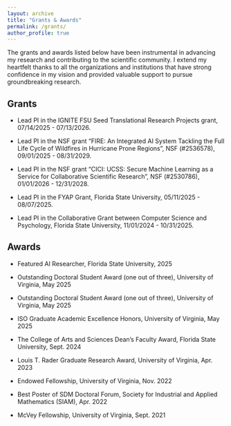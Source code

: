 ```yaml
---
layout: archive
title: "Grants & Awards"
permalink: /grants/
author_profile: true
---
```




The grants and awards listed below have been instrumental in advancing my research and contributing to the scientific community. I extend my heartfelt thanks to all the organizations and institutions that have strong confidence in my vision and provided valuable support to pursue groundbreaking research.

Grants
------

* Lead PI in the IGNITE FSU Seed Translational Research Projects grant, 07/14/2025 - 07/13/2026.

* Lead PI in the NSF grant “FIRE: An Integrated AI System Tackling the Full Life Cycle of Wildfires in Hurricane Prone Regions”, NSF (#2536578), 09/01/2025 - 08/31/2029.

* Lead PI in the NSF grant “CICI: UCSS: Secure Machine Learning as a Service for Collaborative Scientific Research”, NSF (#2530786), 01/01/2026 - 12/31/2028.

* Lead PI in the FYAP Grant, Florida State University, 05/11/2025 - 08/07/2025.

* Lead PI in the Collaborative Grant between Computer Science and Psychology, Florida State University, 11/01/2024 - 10/31/2025.


Awards
------

* Featured AI Researcher, Florida State University, 2025

* Outstanding Doctoral Student Award (one out of three), University of Virginia, May 2025

* Outstanding Doctoral Student Award (one out of three), University of Virginia, May 2025

* ISO Graduate Academic Excellence Honors, University of Virginia, May 2025

* The College of Arts and Sciences Dean’s Faculty Award, Florida State University, Sept. 2024

* Louis T. Rader Graduate Research Award, University of Virginia, Apr. 2023

* Endowed Fellowship, University of Virginia, Nov. 2022

* Best Poster of SDM Doctoral Forum, Society for Industrial and Applied Mathematics (SIAM), Apr. 2022

* McVey Fellowship, University of Virginia, Sept. 2021
